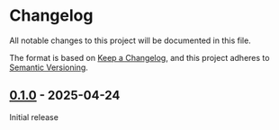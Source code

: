# Changelog

All notable changes to this project will be documented in this file.

The format is based on [Keep a Changelog](https://keepachangelog.com/en/1.0.0/), and this project adheres
to [Semantic Versioning](https://semver.org/spec/v2.0.0.html).

## [0.1.0] - 2025-04-24

Initial release

[Unreleased]: https://github.com/omnigres/omnigres/commits/next/omni_sqlite

[0.1.0]: [https://github.com/omnigres/omnigres/pull/856]
